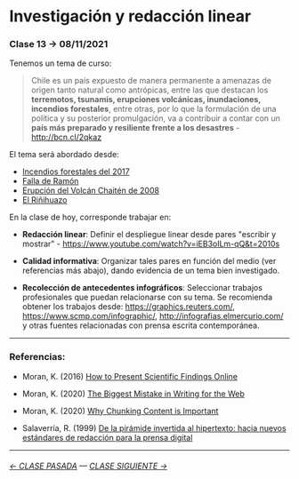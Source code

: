 # Investigación y redacción linear

### Clase 13 → 08/11/2021

Tenemos un tema de curso:

> Chile es un país expuesto de manera permanente a amenazas de origen tanto natural como antrópicas, entre las que destacan los **terremotos, tsunamis, erupciones volcánicas, inundaciones, incendios forestales**, entre otras, por lo que la formulación de una política y su posterior promulgación, va a contribuir a contar con un **país más preparado y resiliente frente a los desastres** - http://bcn.cl/2qkaz

El tema será abordado desde:

- [Incendios forestales del 2017](https://github.com/InfoDigitalGrupo/Incendios_Forestales-)
- [Falla de Ramón](https://github.com/fallasanramon-infografiadigital/entrega1)
- [Erupción del Volcán Chaitén de 2008](https://github.com/Impacto-socioecologico/25-de-octubre)
- [El Riñihuazo](https://github.com/Infografia-Digital/info-digital-11)

En la clase de hoy, corresponde trabajar en:

- **Redacción linear**: Definir el despliegue linear desde pares "escribir y mostrar" - https://www.youtube.com/watch?v=iEB3oILm-qQ&t=2010s

- **Calidad informativa**: Organizar tales pares en función del medio (ver referencias más abajo), dando evidencia de un tema bien investigado.

- **Recolección de antecedentes infográficos**: Seleccionar trabajos profesionales que puedan relacionarse con su tema. Se recomienda obtener los trabajos desde: https://graphics.reuters.com/, https://www.scmp.com/infographic/, http://infografias.elmercurio.com/ y otras fuentes relacionadas con prensa escrita contemporánea.

- - - - - - - -

### Referencias:

- Moran, K. (2016) [How to Present Scientific Findings Online](https://www.nngroup.com/articles/scientific-findings-online/)

- Moran, K. (2020) [The Biggest Mistake in Writing for the Web](https://www.nngroup.com/videos/biggest-mistake-writing-web/)

- Moran, K. (2020) [Why Chunking Content is Important](https://www.nngroup.com/videos/chunking/)

- Salaverría, R. (1999) [De la pirámide invertida al hipertexto: hacia nuevos estándares de redacción para la prensa digital](https://dadun.unav.edu/bitstream/10171/5186/4/de_la_piramide_invertida_al_hipertexto.pdf)

- - - - - - - -

###### [← CLASE PASADA](https://github.com/profesorfaco/dno075-2021-2/tree/main/clase-11) — [CLASE SIGUIENTE →](https://github.com/profesorfaco/dno075-2021-2/tree/main/clase-14) 
